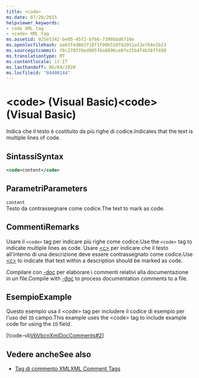 ```yaml
---
title: <code>
ms.date: 07/20/2015
helpviewer_keywords:
- code XML tag
- <code> XML tag
ms.assetid: 925e5342-be05-45f2-bf66-7398bbd6710e
ms.openlocfilehash: aa65fed863718f1f00b510f82051a13e764e1b23
ms.sourcegitcommit: f8c270376ed905f6a8896ce0fe25b4f4b38ff498
ms.translationtype: MT
ms.contentlocale: it-IT
ms.lasthandoff: 06/04/2020
ms.locfileid: "84400144"
---
```

# <a name="code-visual-basic"></a><span data-ttu-id="504e0-101">\<code> (Visual Basic)</span><span class="sxs-lookup"><span data-stu-id="504e0-101">\<code> (Visual Basic)</span></span>
<span data-ttu-id="504e0-102">Indica che il testo è costituito da più righe di codice.</span><span class="sxs-lookup"><span data-stu-id="504e0-102">Indicates that the text is multiple lines of code.</span></span>  
  
## <a name="syntax"></a><span data-ttu-id="504e0-103">Sintassi</span><span class="sxs-lookup"><span data-stu-id="504e0-103">Syntax</span></span>  
  
```xml  
<code>content</code>  
```  
  
## <a name="parameters"></a><span data-ttu-id="504e0-104">Parametri</span><span class="sxs-lookup"><span data-stu-id="504e0-104">Parameters</span></span>  
 `content`  
 <span data-ttu-id="504e0-105">Testo da contrassegnare come codice.</span><span class="sxs-lookup"><span data-stu-id="504e0-105">The text to mark as code.</span></span>  
  
## <a name="remarks"></a><span data-ttu-id="504e0-106">Commenti</span><span class="sxs-lookup"><span data-stu-id="504e0-106">Remarks</span></span>  
 <span data-ttu-id="504e0-107">Usare il `<code>` tag per indicare più righe come codice.</span><span class="sxs-lookup"><span data-stu-id="504e0-107">Use the `<code>` tag to indicate multiple lines as code.</span></span> <span data-ttu-id="504e0-108">Usare [\<c>](c.md) per indicare che il testo all'interno di una descrizione deve essere contrassegnato come codice.</span><span class="sxs-lookup"><span data-stu-id="504e0-108">Use [\<c>](c.md) to indicate that text within a description should be marked as code.</span></span>  
  
 <span data-ttu-id="504e0-109">Compilare con [-doc](../../reference/command-line-compiler/doc.md) per elaborare i commenti relativi alla documentazione in un file.</span><span class="sxs-lookup"><span data-stu-id="504e0-109">Compile with [-doc](../../reference/command-line-compiler/doc.md) to process documentation comments to a file.</span></span>  
  
## <a name="example"></a><span data-ttu-id="504e0-110">Esempio</span><span class="sxs-lookup"><span data-stu-id="504e0-110">Example</span></span>  
 <span data-ttu-id="504e0-111">Questo esempio usa il \<code> tag per includere il codice di esempio per l'uso del `ID` campo.</span><span class="sxs-lookup"><span data-stu-id="504e0-111">This example uses the \<code> tag to include example code for using the `ID` field.</span></span>  
  
 [!code-vb[VbVbcnXmlDocComments#2](~/samples/snippets/visualbasic/VS_Snippets_VBCSharp/VbVbcnXmlDocComments/VB/Class1.vb#2)]  
  
## <a name="see-also"></a><span data-ttu-id="504e0-112">Vedere anche</span><span class="sxs-lookup"><span data-stu-id="504e0-112">See also</span></span>

- [<span data-ttu-id="504e0-113">Tag di commento XML</span><span class="sxs-lookup"><span data-stu-id="504e0-113">XML Comment Tags</span></span>](index.md)
